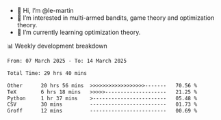 - 👋 Hi, I’m @le-martin
- 👀 I’m interested in multi-armed bandits, game theory and optimization theory.
- 🌱 I’m currently learning optimization theory.
<!---- 💞️ I’m looking to collaborate on ...
- 📫 How to reach me ...-->

<!---
Tutorial for using WakaTime stats in GitHub profile: https://github.com/athul/waka-readme
-->

📊 Weekly development breakdown
<!--START_SECTION:waka-->

```txt
From: 07 March 2025 - To: 14 March 2025

Total Time: 29 hrs 40 mins

Other      20 hrs 56 mins  >>>>>>>>>>>>>>>>>>-------   70.56 %
TeX        6 hrs 18 mins   >>>>>--------------------   21.25 %
Python     1 hr 37 mins    >------------------------   05.48 %
CSV        30 mins         -------------------------   01.73 %
Groff      12 mins         -------------------------   00.69 %
```

<!--END_SECTION:waka-->

<!---
le-martin/le-martin is a ✨ special ✨ repository because its `README.md` (this file) appears on your GitHub profile.
You can click the Preview link to take a look at your changes.
--->
